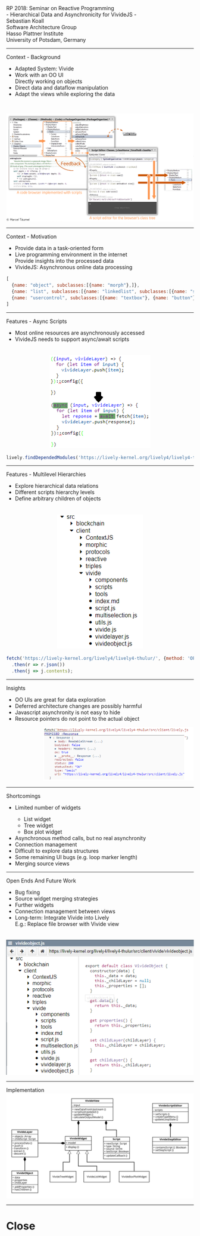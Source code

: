 <!-- markdown-config presentation=true -->

<script>
import { openBrowser, openComponent } from "doc/PX2018/project_2/utils.js"
import { hideHiddenElements, toggleLayer, showVariable, runExampleButton, runVivideButton } from "src/client/essay.js"

let presentation = lively.query(this, "lively-presentation");
let slides = presentation.querySelectorAll('.lively-slide');
let ratio = "16-9";
slides.forEach(slide => {
  slide.classList += " ratio-" + ratio;
})
</script>
<link rel="stylesheet" type="text/css" href="doc/PX2018/project_2/utils.css">
<link rel="stylesheet" type="text/css" href="doc/PX2018/project_2/presentation.css">

<link rel="stylesheet" type="text/css" href="doc/PX2018/style.css" />
<link rel="stylesheet" type="text/css" href="src/client/lively.css" />
<link rel="stylesheet" type="text/css" href="templates/livelystyle.css" />

<style>
  .lively-slide {
    border: 1px solid rgb(220,220,220)
    page-break-before: always;
  }
  
  p {
    font-size: 18pt
  }
  @media print {
    .lively-slide {
      page-break-before: always;
      border: 0px solid white;
/*       border: 2px solid blue; */
    }      
  }
  
</style>

<script>
let presentButton = document.createElement('button');
presentButton.innerHTML = 'present';
presentButton.addEventListener("click", async () => {
  document.documentElement.webkitRequestFullScreen(Element.ALLOW_KEYBOARD_INPUT);
  // wait for fullscreen
  await lively.sleep(100);

  let width = Math.max(document.documentElement.clientWidth, window.innerWidth || 0);
  let height = Math.max(document.documentElement.clientHeight, window.innerHeight || 0);
  let scaling = width / slides[0].clientWidth;
  
  slides.forEach(slide => {
    slide.style.transform = 'scale(' + scaling + ')';
    slide.style.transformOrigin = 'top left';
    slide.style.position = 'fixed';
    slide.style.zIndex = '10001';
  })

  presentButton.style.display = 'none';
})

if (presentation && presentation.slides) {
  presentation.slides().forEach(ea => {
    var img = document.createElement("img")
    img.classList.add("logo")
    img.src="https://lively-kernel.org/lively4/lively4-jens/doc/PX2018/media/hpi_logo.png" 
    img.setAttribute("width", "50px")
    ea.appendChild(img)

    var div = document.createElement("div")
    div.classList.add("page-number")
    ea.appendChild(div)
  });
}

presentButton
</script>

<div class="title-frontpage">
  RP 2018: Seminar on Reactive Programming<br />- Hierarchical Data and Asynchronicity for VivideJS -
</div>

<div class="authors">
  Sebastian Koall
</div>

<div class="credentials">
  Software Architecture Group <br />Hasso Plattner Institute<br /> University of Potsdam, Germany
</div>

<script>
  var button = document.createElement("button")
  button.textContent = "print"
  button.onclick = async () => {
   var presentation = lively.query(this, "lively-presentation")
   presentation.print()
  }
  button.style = "position: absolute; bottom: 10px; left: 10px"
  button
</script>

---
<div class="title-1">Context - Background</div>

<div class="h-1-2">
<ul class="notes-big">
<li>Adapted System: Vivide</li>
<li>Work with an OO UI<br><i class="fa fa-arrow-right"></i> Directly working on objects</li>
<li>Direct data and dataflow manipulation</li>
<li>Adapt the views while exploring the data</li>
</ul>
</div>

<img class="h-2-2" src="vivide.png" style="padding-top: 30px;"/>

---
<div class="title-1">Context - Motivation</div>

<div class="v-1-2">
<ul class="notes-big">
<li>Provide data in a task-oriented form</li>
<li>Live programming environment in the internet<br><i class="fa fa-arrow-right"></i> Provide insights into the processed data</li>
<li>VivideJS: Asynchronous online data processing</li>
</ul>
</div>

```javascript {.v-2-2 .example1}
[
  {name: "object", subclasses:[{name: "morph"},]},
  {name: "list", subclasses:[{name: "linkedlist", subclasses:[{name: "stack"}]}, {name: "arraylist"}]},
  {name: "usercontrol", subclasses:[{name: "textbox"}, {name: "button"}, {name: "label"}]},
]
```
<script>
this.classList.add("example-run");
runVivideButton("run", this, "example1");
</script>

---
<div class="title-1">Features - Async Scripts</div>

<div class="h-1-4">
<ul class="notes-big">
<li>Most online resources are asynchronously accessed</li>
<li>VivideJS needs to support async/await scripts</li>
</ul>
</div>

<div class="h-2-4" style="padding-top: 20px; text-align: center;">
<img src="async-await.png" alt="Async/Await" />
</div>

```javascript {.v-2-2 .example2}
lively.findDependedModules('https://lively-kernel.org/lively4/lively4-thulur/src/client/lively.js')
```
<script>
this.classList.add("example-run");
runVivideButton("run", this, "example2");
</script>

---

<div class="title-1">Features - Multilevel Hierarchies</div>

<div class="h-1-4">
<ul class="notes-big">
<li>Explore hierarchical data relations</li>
<li>Different scripts hierarchy levels</li>
<li>Define arbitrary children of objects</li>
</ul>
</div>

<div class="h-2-4" style="padding-top: 20px; text-align: center;">
<img src="hierarchy.png" alt="Hierarchy" />
</div>

```javascript {.v-2-2 .example3}
fetch('https://lively-kernel.org/lively4/lively4-thulur/', {method: 'OPTIONS'})
  .then(r => r.json())
  .then(j => j.contents);
```
<script>
this.classList.add("example-run");
runVivideButton("run", this, "example3");
</script>

---
<div class="title-1">Insights</div>

<div class="v-1-2">
<ul class="notes-big">
<li>OO UIs are great for data exploration</li>
<li>Deferred architecture changes are possibly harmful</li>
<li>Javascript asynchronity is not easy to hide</li>
<li>Resource pointers do not point to the actual object</li>
</ul>
</div>

<div class="v-2-2" style="padding-left: 100px">
<img src="url-response.png" alt="Url Reponse" />
</div>

---
<div class="title-1">Shortcomings</div>

<ul class="notes notes-big">
<li>Limited number of widgets</li>
  <ul>
  <li>List widget</li>
  <li>Tree widget</li>
  <li>Box plot widget</li>
  </ul>
<li>Asynchronous method calls, but no real asynchronity</li>
<li>Connection management</li>
<li>Difficult to explore data structures</li>
<li>Some remaining UI bugs (e.g. loop marker length)</li>
<li>Merging source views</li>
</ul>

---
<div class="title-1">Open Ends And Future Work</div>

<div class="h-1-2">
<ul class="notes-big">
<li>Bug fixing</li>
<li>Source widget merging strategies</li>
<li>Further widgets</li>
<li>Connection management between views</li>
<li>Long-term: Integrate Vivide into Lively<br><i class="fa fa-arrow-right"></i>E.g.: Replace file browser with Vivide view</li>
</ul>
</div>

<div class="h-2-2" style="padding-top: 20px;">
<img src="vivide-file-browser.png" alt="Vivide File Browser">
</div>

---
<div class="title-1">Implementation</div>

<img class="img-big" src="vivide-classes.svg" alt="Vivide Class Hierarchy" />

---

# Close

<script>
let closeButton = document.createElement('button')
closeButton.innerHTML = 'close';
closeButton.addEventListener("click", closeFullscreen);

function closeFullscreen() {
  document.webkitCancelFullScreen();
  let slides = presentation.querySelectorAll('.lively-slide');
  slides.forEach(slide => {
    slide.style.transform = 'none';
    slide.style.position = 'relative';
    slide.style.zIndex = '1';
  })
  
  presentButton.style.display = 'inline';
}

closeButton
</script>
